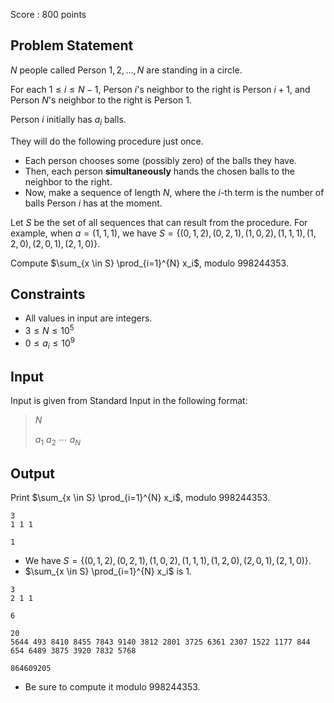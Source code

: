 Score : $800$ points

## Problem Statement

$N$ people called Person $1, 2, \ldots, N$ are standing in a circle.

For each $1 \leq i \leq N-1$, Person $i$'s neighbor to the right is Person $i+1$, and Person $N$'s neighbor to the right is Person $1$.

Person $i$ initially has $a_i$ balls.

They will do the following procedure just once.

- Each person chooses some (possibly zero) of the balls they have.
- Then, each person **simultaneously** hands the chosen balls to the neighbor to the right.
- Now, make a sequence of length $N$, where the $i$-th term is the number of balls Person $i$ has at the moment.

Let $S$ be the set of all sequences that can result from the procedure. For example, when $a=(1,1,1)$, we have $S= \{(0,1,2),(0,2,1),(1,0,2),(1,1,1),(1,2,0),(2,0,1),(2,1,0) \}$.

Compute $\sum_{x \in S} \prod_{i=1}^{N} x_i$, modulo $998244353$.

## Constraints

- All values in input are integers.
- $3 \leq N \leq 10^5$
- $0 \leq a_i \leq 10^9$

## Input

Input is given from Standard Input in the following format:

> $N$
> 
> $a_{1}$ $a_{2}$ $\cdots$ $a_{N}$

## Output

Print $\sum_{x \in S} \prod_{i=1}^{N} x_i$, modulo $998244353$.

```input1
3
1 1 1
```

```output1
1
```

- We have $S= \{(0,1,2),(0,2,1),(1,0,2),(1,1,1),(1,2,0),(2,0,1),(2,1,0) \}$.
- $\sum_{x \in S} \prod_{i=1}^{N} x_i$ is $1$.

```input2
3
2 1 1
```

```output2
6
```

```input3
20
5644 493 8410 8455 7843 9140 3812 2801 3725 6361 2307 1522 1177 844 654 6489 3875 3920 7832 5768
```

```output3
864609205
```

- Be sure to compute it modulo $998244353$.